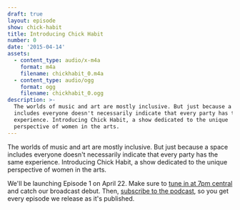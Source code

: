 ```yaml
---
draft: true
layout: episode
show: chick-habit
title: Introducing Chick Habit
number: 0
date: '2015-04-14'
assets:
  - content_type: audio/x-m4a
    format: m4a
    filename: chickhabit_0.m4a
  - content_type: audio/ogg
    format: ogg
    filename: chickhabit_0.ogg
description: >-
  The worlds of music and art are mostly inclusive. But just because a space
  includes everyone doesn't necessarily indicate that every party has the same
  experience. Introducing Chick Habit, a show dedicated to the unique
  perspective of women in the arts.
---
```

The worlds of music and art are mostly inclusive. But just because a space includes everyone doesn't necessarily indicate that every party has the same experience. Introducing Chick Habit, a show dedicated to the unique perspective of women in the arts.

We'll be launching Episode 1 on April 22. Make sure to [tune in at 7pm central](http://machine.fm/live) and catch our broadcast debut. Then, [subscribe to the podcast](http://machine.fm/chickhabit), so you get every episode we release as it's published.